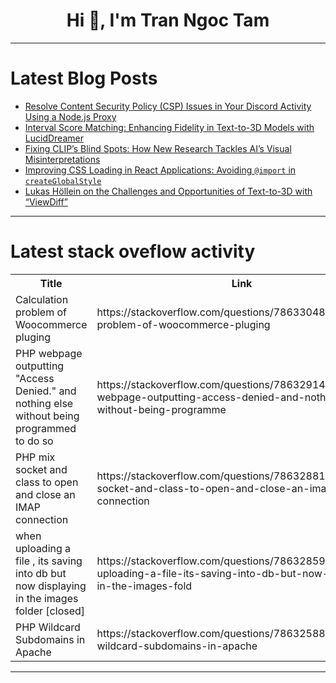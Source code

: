 <h1 align="center">Hi 👋, I'm Tran Ngoc Tam</h1>

---

# Latest Blog Posts 
<!-- BLOG-POST-LIST:START -->
- [Resolve Content Security Policy &lpar;CSP&rpar; Issues in Your Discord Activity Using a Node.js Proxy](https://dev.to/waveplay/resolve-content-security-policy-csp-issues-in-your-discord-activity-using-a-nodejs-proxy-2634)
- [Interval Score Matching: Enhancing Fidelity in Text-to-3D Models with LucidDreamer](https://dev.to/voxel51/interval-score-matching-enhancing-fidelity-in-text-to-3d-models-with-luciddreamer-33ja)
- [Fixing CLIP’s Blind Spots: How New Research Tackles AI’s Visual Misinterpretations](https://dev.to/voxel51/fixing-clips-blind-spots-how-new-research-tackles-ais-visual-misinterpretations-2m6a)
- [Improving CSS Loading in React Applications: Avoiding `@import` in `createGlobalStyle`](https://dev.to/mochafreddo/improving-css-loading-in-react-applications-avoiding-import-in-createglobalstyle-4d9p)
- [Lukas Höllein on the Challenges and Opportunities of Text-to-3D with “ViewDiff”](https://dev.to/voxel51/lukas-hollein-on-the-challenges-and-opportunities-of-text-to-3d-with-viewdiff-3jn8)
<!-- BLOG-POST-LIST:END -->

---

# Latest stack oveflow activity
<table>
  <tr><th>Title</th><th>Link</th></tr>
  <!-- STACKOVERFLOW:START --><tr><td>Calculation problem of Woocommerce pluging</td><td>https://stackoverflow.com/questions/78633048/calculation-problem-of-woocommerce-pluging</td></tr><tr><td>PHP webpage outputting &quot;Access Denied.&quot; and nothing else without being programmed to do so</td><td>https://stackoverflow.com/questions/78632914/php-webpage-outputting-access-denied-and-nothing-else-without-being-programme</td></tr><tr><td>PHP mix socket and class to open and close an IMAP connection</td><td>https://stackoverflow.com/questions/78632881/php-mix-socket-and-class-to-open-and-close-an-imap-connection</td></tr><tr><td>when uploading a file , its saving into db but now displaying in the images folder [closed]</td><td>https://stackoverflow.com/questions/78632859/when-uploading-a-file-its-saving-into-db-but-now-displaying-in-the-images-fold</td></tr><tr><td>PHP Wildcard Subdomains in Apache</td><td>https://stackoverflow.com/questions/78632588/php-wildcard-subdomains-in-apache</td></tr><!-- STACKOVERFLOW:END -->
</table>

---


